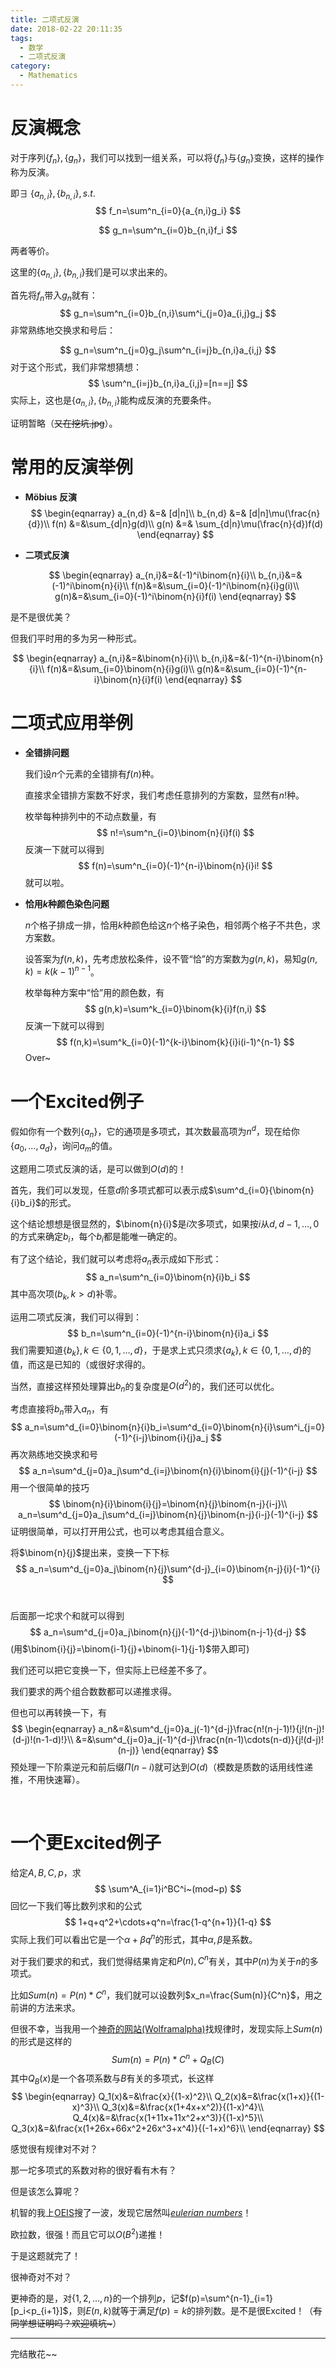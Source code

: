 ```yaml
---
title: 二项式反演
date: 2018-02-22 20:11:35
tags:
  - 数学
  - 二项式反演
category:
  - Mathematics
---
```


# 反演概念

对于序列$\{f_n\},\{g_n\}$，我们可以找到一组关系，可以将$\{f_n\}$与$\{g_n\}$变换，这样的操作称为反演。

即$\exists~\{a_{n,i}\},\{b_{n,i}\},s.t.$
$$
f_n=\sum^n_{i=0}{a_{n,i}g_i}
$$

$$
g_n=\sum^n_{i=0}b_{n,i}f_i
$$

两者等价。

<!--MORE-->

这里的$\{a_{n,i}\},\{b_{n,i}\}$我们是可以求出来的。

首先将$f_n$带入$g_n$就有：
$$
g_n=\sum^n_{i=0}b_{n,i}\sum^i_{j=0}a_{i,j}g_j
$$
非常熟练地交换求和号后：


$$
g_n=\sum^n_{j=0}g_j\sum^n_{i=j}b_{n,i}a_{i,j}
$$
对于这个形式，我们非常想猜想：
$$
\sum^n_{i=j}b_{n,i}a_{i,j}=[n==j]
$$
实际上，这也是$\{a_{n,i}\},\{b_{n,i}\}$能构成反演的充要条件。

证明暂略（<del>又在挖坑.jpg</del>）。

# 常用的反演举例

* **Möbius 反演**
  $$
  \begin{eqnarray}
  a_{n,d} &=& [d|n]\\
  b_{n,d} &=& [d|n]\mu(\frac{n}{d})\\
  f(n) &=&\sum_{d|n}g(d)\\
  g(n) &=& \sum_{d|n}\mu(\frac{n}{d})f(d)
  \end{eqnarray}
  $$

* **二项式反演**

  $$
  \begin{eqnarray}
  a_{n,i}&=&(-1)^i\binom{n}{i}\\
  b_{n,i}&=&(-1)^i\binom{n}{i}\\
  f(n)&=&\sum_{i=0}(-1)^i\binom{n}{i}g(i)\\
  g(n)&=&\sum_{i=0}(-1)^i\binom{n}{i}f(i)
  \end{eqnarray}
  $$









是不是很优美？

但我们平时用的多为另一种形式。

$$
\begin{eqnarray}
a_{n,i}&=&\binom{n}{i}\\
b_{n,i}&=&(-1)^{n-i}\binom{n}{i}\\
f(n)&=&\sum_{i=0}\binom{n}{i}g(i)\\
g(n)&=&\sum_{i=0}(-1)^{n-i}\binom{n}{i}f(i)
\end{eqnarray}
$$

# 二项式应用举例

* **全错排问题**

  我们设$n$个元素的全错排有$f(n)$种。

  直接求全错排方案数不好求，我们考虑任意排列的方案数，显然有$n!$种。

  枚举每种排列中的不动点数量，有
  $$
  n!=\sum^n_{i=0}\binom{n}{i}f(i)
  $$
  反演一下就可以得到
  $$
  f(n)=\sum^n_{i=0}(-1)^{n-i}\binom{n}{i}i!
  $$
  就可以啦。

* **恰用$k$种颜色染色问题**

  $n$个格子排成一排，恰用$k$种颜色给这$n$个格子染色，相邻两个格子不共色，求方案数。

  设答案为$f(n,k)$，先考虑放松条件，设不管“恰”的方案数为$g(n,k)$，易知$g(n,k)=k(k-1)^{n-1}$。

  枚举每种方案中“恰”用的颜色数，有
  $$
  g(n,k)=\sum^k_{i=0}\binom{k}{i}f(n,i)
  $$
  反演一下就可以得到
  $$
  f(n,k)=\sum^k_{i=0}(-1)^{k-i}\binom{k}{i}i(i-1)^{n-1}
  $$
  Over~

# 一个Excited例子

  假如你有一个数列$\{a_n\}$，它的通项是多项式，其次数最高项为$n^d$，现在给你$\{a_0,\ldots,a_d\}$，询问$a_m$的值。

  这题用二项式反演的话，是可以做到$O(d)$的！

  首先，我们可以发现，任意$d$阶多项式都可以表示成$\sum^d_{i=0}{\binom{n}{i}b_i}$的形式。

  这个结论想想是很显然的，$\binom{n}{i}$是$i$次多项式，如果按$i$从$d,d-1,\ldots,0$的方式来确定$b_i$，每个$b_i$都是能唯一确定的。

  有了这个结论，我们就可以考虑将$a_n$表示成如下形式：
$$
  a_n=\sum^n_{i=0}\binom{n}{i}b_i
$$
  其中高次项($b_k,k>d$)补零。

  运用二项式反演，我们可以得到：
$$
  b_n=\sum^n_{i=0}(-1)^{n-i}\binom{n}{i}a_i
$$
  我们需要知道$\{b_k\},k\in\{0,1,\ldots,d\}$，于是求上式只须求$\{a_k\},k\in\{0,1,\ldots,d\}$的值，而这是已知的（或很好求得的。

  当然，直接这样预处理算出$b_n$的复杂度是$O(d^2)$的，我们还可以优化。

  考虑直接将$b_n$带入$a_n$，有
$$
  a_n=\sum^d_{i=0}\binom{n}{i}b_i=\sum^d_{i=0}\binom{n}{i}\sum^i_{j=0}(-1)^{i-j}\binom{i}{j}a_j
$$
  再次熟练地交换求和号
$$
  a_n=\sum^d_{j=0}a_j\sum^d_{i=j}\binom{n}{i}\binom{i}{j}(-1)^{i-j}
$$
  用一个很简单的技巧
$$
  \binom{n}{i}\binom{i}{j}=\binom{n}{j}\binom{n-j}{i-j}\\
  a_n=\sum^d_{j=0}a_j\sum^d_{i=j}\binom{n}{j}\binom{n-j}{i-j}(-1)^{i-j}
$$
  证明很简单，可以打开用公式，也可以考虑其组合意义。

  将$\binom{n}{j}$提出来，变换一下下标
$$
  a_n=\sum^d_{j=0}a_j\binom{n}{j}\sum^{d-j}_{i=0}\binom{n-j}{i}(-1)^{i}
$$
  ​

  后面那一坨求个和就可以得到
$$
  a_n=\sum^d_{j=0}a_j\binom{n}{j}(-1)^{d-j}\binom{n-j-1}{d-j}
$$
  (用$\binom{i}{j}=\binom{i-1}{j}+\binom{i-1}{j-1}$带入即可)

  我们还可以把它变换一下，但实际上已经差不多了。

  我们要求的两个组合数数都可以递推求得。

  但也可以再转换一下，有
$$
  \begin{eqnarray}
  a_n&=&\sum^d_{j=0}a_j(-1)^{d-j}\frac{n!(n-j-1)!}{j!(n-j)!(d-j)!(n-1-d)!}\\
  &=&\sum^d_{j=0}a_j(-1)^{d-j}\frac{n(n-1)\cdots(n-d)}{j!(d-j)!(n-j)}
  \end{eqnarray}
$$
  预处理一下阶乘逆元和前后缀$\Pi (n-i)$就可达到$O(d)$（模数是质数的话用线性递推，不用快速幂）。

  ​

# 一个更Excited例子

给定$A,B,C,p$，求
$$
\sum^A_{i=1}i^BC^i~(mod~p)
$$
回忆一下我们等比数列求和的公式
$$
1+q+q^2+\cdots+q^n=\frac{1-q^{n+1}}{1-q}
$$
实际上我们可以看出它是一个$\alpha+\beta q^n$的形式，其中$\alpha,\beta$是系数。

对于我们要求的和式，我们觉得结果肯定和$P(n),C^n$有关，其中$P(n)$为关于$n$的多项式。

比如$Sum(n)=P(n)*C^n$，我们就可以设数列$x_n=\frac{Sum(n)}{C^n}$，用之前讲的方法来求。

但很不幸，当我用一个[神奇的网站(Wolframalpha)](https://www.wolframalpha.com/)找规律时，发现实际上$Sum(n)$的形式是这样的
$$
Sum(n)=P(n)*C^n+Q_B(C)
$$
其中$Q_B(x)$是一个各项系数与$B$有关的多项式，长这样
$$
\begin{eqnarray}
Q_1(x)&=&\frac{x}{(1-x)^2}\\
Q_2(x)&=&\frac{x(1+x)}{(1-x)^3}\\
Q_3(x)&=&\frac{x(1+4x+x^2)}{(1-x)^4}\\
Q_4(x)&=&\frac{x(1+11x+11x^2+x^3)}{(1-x)^5}\\
Q_3(x)&=&\frac{x(1+26x+66x^2+26x^3+x^4)}{(-1+x)^6}\\
\end{eqnarray}
$$


感觉很有规律对不对？

那一坨多项式的系数对称的很好看有木有？

但是该怎么算呢？

机智的我上[OEIS](https://oeis.org)搜了一波，发现它居然叫[$eulerian~numbers$](https://oeis.org/A173018)！

欧拉数，很强！而且它可以$O(B^2)$递推！

于是这题就完了！

很神奇对不对？

更神奇的是，对$\{1,2,\ldots,n\}$的一个排列$p$，记$f(p)=\sum^{n-1}_{i=1}[p_i<p_{i+1}]$，则$E(n,k)$就等于满足$f(p)=k$的排列数。是不是很Excited！（<del>有同学想证明吗？欢迎填坑~</del>）

---

完结散花~~

